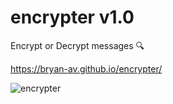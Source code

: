 # encrypter v1.0

Encrypt or Decrypt messages :mag:

https://bryan-av.github.io/encrypter/


![encrypter](https://github.com/Bryan-AV/encrypter/assets/61765079/8b879ab9-30b7-47d9-b7e8-96d806af9cee)
